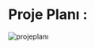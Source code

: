 # Proje Planı :

![projeplanı](https://github.com/Seyit10/postmates-project/assets/92176407/1ba573d8-c7c3-4b93-8576-5d141a5564b8)
